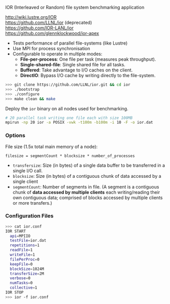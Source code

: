 IOR (Interleaved or Random) file system benchmarking application 

<http://wiki.lustre.org/IOR>  
<https://github.com/LLNL/ior> (deprecated)  
<https://github.com/IOR-LANL/ior>  
<https://github.com/glennklockwood/ior-apex>

* Tests performance of parallel file-systems (like Lustre)
* Use MPI for process synchronisation
* Configurable to operate in multiple modes:
  - **File-per-process**: One file per task (measures peak throughput).
  - **Single-shared-file**: Single shared file for all tasks.
  - **Buffered**: Take advantage to I/O caches on the client.
  - **DirectIO**: Bypass I/O cache by writing directly to the file-system.

```bash
>>> git clone https://github.com/LLNL/ior.git && cd ior
>>> ./bootstrap
>>> ./configure
>>> make clean && make
```

Deploy the `ior` binary on all nodes used for benchmarking.

```bash
# 20 parallel task writing one file each with size 100MB 
mpirun -np 20 ior -a POSIX -vwk -t100m -b100m -i 10 -F -o ior.dat
```

### Options

File size (1.5x total main memory of a node):

    filesize = segmentCount * blocksize * number_of_processes

* `transfersize`: Size (in bytes) of a single data buffer to be transferred in a single I/O call. 
* `blocksize`:  Size (in bytes) of a contiguous chunk of data accessed by a single client
* `segmentCount`: Number of segments in file. (A segment is a contiguous chunk of **data accessed by multiple clients** each writing/reading their own contiguous data; comprised of blocks accessed by multiple clients or more transfers.)

### Configuration Files

```bash
>>> cat ior.conf    
IOR START
  api=MPIIO
  testFile=ior.dat
  repetitions=1
  readFile=1
  writeFile=1
  filePerProc=0
  keepFile=0
  blockSize=1024M
  transferSize=2M
  verbose=0
  numTasks=0
  collective=1
IOR STOP
>>> ior -f ior.conf
```

